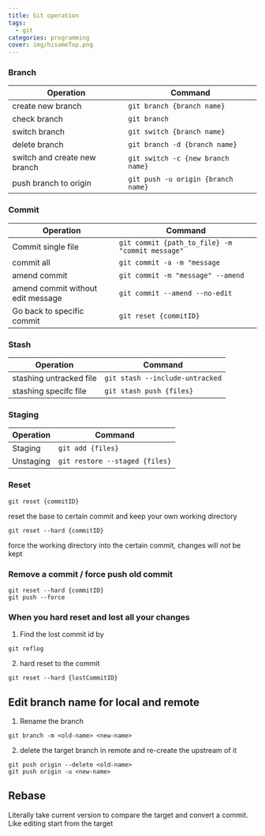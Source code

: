 ```yaml
---
title: Git operation
tags:
  - git
categories: programming
cover: img/hisameTop.png
---
```


### Branch

| Operation                    | Command                            |
| ---------------------------- | ---------------------------------- |
| create new branch            | `git branch {branch name}`         |
| check branch                 | `git branch`                       |
| switch branch                | `git switch {branch name}`         |
| delete branch                | `git branch -d {branch name}`      |
| switch and create new branch | `git switch -c {new branch name}`  |
| push branch to origin        | `git push -u origin {branch name}` |

### Commit

| Operation                         | Command                                         |
| --------------------------------- | ----------------------------------------------- |
| Commit single file                | `git commit {path_to_file} -m "commit message"` |
| commit all                        | `git commit -a -m "message`                     |
| amend commit                      | `git commit -m "message" --amend`               |
| amend commit without edit message | `git commit --amend --no-edit`                  |
| Go back to specific commit        | `git reset {commitID}`                          |

### Stash
| Operation               | Command                         |
| ----------------------- | ------------------------------- |
| stashing untracked file | `git stash --include-untracked` |
| stashing specifc file   | `git stash push {files}`        |

### Staging
| Operation | Command                        |
| --------- | ------------------------------ |
| Staging   | `git add {files}`              |
| Unstaging | `git restore --staged {files}` |

### Reset
```
git reset {commitID}
```
reset the base to certain commit and keep your own working directory

```
git reset --hard {commitID}
```
force the working directory into the certain commit, changes will not be kept
### Remove a commit / force push old commit

```
git reset --hard {commitID}
git push --force
```

### When you hard reset and lost all your changes
1. Find the lost commit id by
```
git reflog
```
2. hard reset to the commit
```
git reset --hard {lostCommitID}
```

## Edit branch name for local and remote
1. Rename the branch
```
git branch -m <old-name> <new-name>
```
2. delete the target branch in remote and re-create the upstream of it
```
git push origin --delete <old-name>
git push origin -u <new-name>
```

## Rebase
Literally take current version to compare the target and convert a commit.  Like editing start from the target
